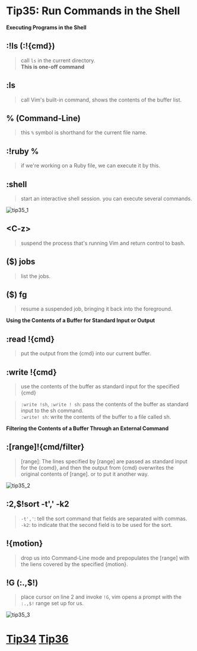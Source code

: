 # Tip35: Run Commands in the Shell  
  
**Executing Programs in the Shell**  
  
## :!ls (:!{cmd})  
>call `ls` in the current directory.  
>**This is one-off command**  
  
## :ls  
>call Vim's built-in command, shows the contents of the buffer list.  
  
## % (Command-Line)  
>this `%` symbol is shorthand for the current file name.  
  
## :!ruby %  
>if we're working on a Ruby file, we can execute it by this.  
  
## :shell  
>start an interactive shell session. you can execute several commands.  
  
![tip35_1](images/tip35_1.png)  
      
## &lt;C-z&gt;  
>suspend the process that's running Vim and return control to bash.  
  
##  ($) jobs  
>list the jobs.  
  
##  ($) fg  
>resume a suspended job, bringing it back into the foreground.  
  
**Using the Contents of a Buffer for Standard Input or Output**  
  
## :read !{cmd}  
>put the output from the {cmd} into our current buffer.  
  
## :write !{cmd}  
>use the contents of the buffer as standard input for the specified {cmd}  
  
>`:write !sh`, `:write ! sh`: pass the contents of the buffer as standard input to the sh command.  
>`:write! sh`: write the contents of the buffer to a file called sh.  
  
  
**Filtering the Contents of a Buffer Through an External Command**  
  
## :[range]!{cmd/filter}  
>[range]: The lines specified by [range] are passed as standard input for the {comd}, and then the output from {cmd} overwrites the original contents of [range]. or to put it another way.  
  
![tip35_2](images/tip35_2.png)  
  
## :2,$!sort -t',' -k2  
>`-t','`: tell the sort command that fields are separated with commas.  
>`-k2`: to indicate that the second field is to be used for the sort.  
  
## !{motion}  
>drop us into Command-Line mode and prepopulates the [range] with the liens covered by the specified {motion}.  
  
## !G  (:.,$!)  
>place cursor on line 2 and invoke `!G`, vim opens a prompt with the `:.,$!` range set up for us.  
  
  
![tip35_3](images/tip35_3.png)  
      
# [Tip34](tip34.md) [Tip36](tip36.md)
